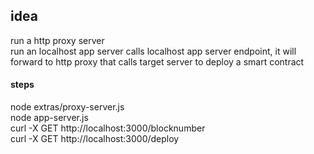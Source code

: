## idea
run a http proxy server  
run an localhost app server 
calls localhost app server endpoint, it will forward to http proxy that calls target server to deploy a smart contract

#### steps
node extras/proxy-server.js  
node app-server.js  
curl -X GET http://localhost:3000/blocknumber    
curl -X GET http://localhost:3000/deploy  

